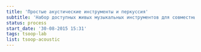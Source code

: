 ```yaml
---
title: 'Простые акустические инструменты и перкуссия'
subtitle: 'Набор доступных живых музыкальных инструментов для совместных джемов'
status: process
start_date: '30-08-2015 15:31'
tags: tsoop-lab
list: tsoop-acoustic
---
```

